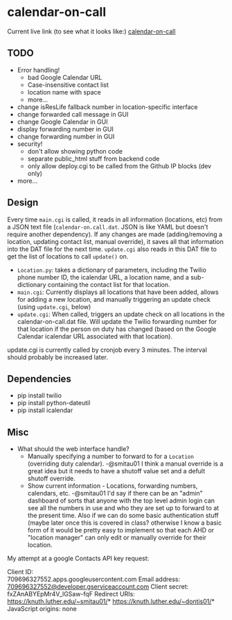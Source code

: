 calendar-on-call
================

Current live link (to see what it looks like:) [calendar-on-call](http://dev.isaacdontjelindell.com/calendar-on-call/main.cgi)


TODO
-------
* Error handling!
  - bad Google Calendar URL
  - Case-insensitive contact list
  - location name with space
  - more...
* change isResLife fallback number in location-specific interface
* change forwarded call message in GUI
* change Google Calendar in GUI
* display forwarding number in GUI
* change forwarding number in GUI
* security!
  - don't allow showing python code
  - separate public_html stuff from backend code
  - only allow deploy.cgi to be called from the Github IP blocks (dev only)
* more...



Design
-------
Every time `main.cgi` is called, it reads in all information (locations, etc) from a JSON text file (`calendar-on.call.dat`. JSON is like YAML but doesn't require another dependency). If 
any changes are made (adding/removing a location, updating contact list, manual override), it saves all that information
into the DAT file for the next time. `update.cgi` also reads in this DAT file to get the list of locations to call `update()` on.

* `Location.py`: takes a dictionary of parameters, including the Twilio phone number ID, the icalendar URL, a location name, and a sub-dictionary containing the contact list for that location.
* `main.cgi`: Currently displays all locations that have been added, allows for adding a new location, and manually triggering an update check (using `update.cgi`, below)
* `update.cgi`: When called, triggers an update check on all locations in the calendar-on-call.dat file. Will update the Twilio forwarding number for that location if the person on duty has changed (based on the Google Calendar icalendar URL associated with that location).

update.cgi is currently called by cronjob every 3 minutes. The interval should probably be increased later.

Dependencies
----------
* pip install twilio
* pip install python-dateutil
* pip install icalendar


Misc
-------
* What should the web interface handle? 
  * Manually specifying a number to forward to for a `Location` (overriding duty calendar).
	-@smitau01 I think a manual override is a great idea but it needs to have a shutoff value set and a defult shutoff override.
  * Show current information - Locations, forwarding numbers, calendars, etc.
	-@smitau01 I'd say if there can be an "admin" dashboard of sorts that anyone with the top level admin login can see all the numbers in use and who they are set up to forward to at the present time.
	  Also if we can do some basic authentication stuff (maybe later once this is covered in class? otherwise I know a basic form of it would be pretty easy to implement so that each AHD or "location manager" can only edit or manually override for their location.


My attempt at a google Contacts API key request:

Client ID:	
709696327552.apps.googleusercontent.com
Email address:	
709696327552@developer.gserviceaccount.com
Client secret:	
fxZAnABYEpMr4V_lGSaw-fqF
Redirect URIs:	https://knuth.luther.edu/~smitau01/*
https://knuth.luther.edu/~dontis01/*
JavaScript origins:	none
